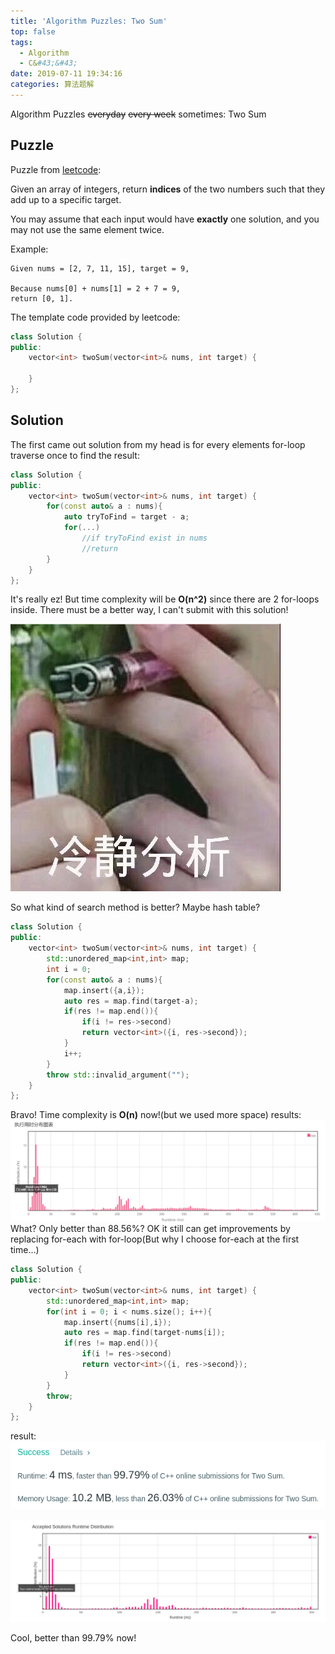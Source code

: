 ```yaml
---
title: 'Algorithm Puzzles: Two Sum'
top: false
tags:
  - Algorithm
  - C&#43;&#43;
date: 2019-07-11 19:34:16
categories: 算法题解
---
```

Algorithm Puzzles ~~everyday~~ ~~every week~~ sometimes: Two Sum
<!--more-->

## Puzzle

Puzzle from [leetcode](https://leetcode.com):

Given an array of integers, return **indices** of the two numbers such that they add up to a specific target.

You may assume that each input would have **exactly** one solution, and you may not use the same element twice.

Example:
```
Given nums = [2, 7, 11, 15], target = 9,

Because nums[0] + nums[1] = 2 + 7 = 9,
return [0, 1].
```

The template code provided by leetcode:

```cpp
class Solution {
public:
    vector<int> twoSum(vector<int>& nums, int target) {

    }
};
```

## Solution

The first came out solution from my head is for every elements for-loop traverse once to find the result:

```cpp
class Solution {
public:
    vector<int> twoSum(vector<int>& nums, int target) {
        for(const auto& a : nums){
            auto tryToFind = target - a;
            for(...)
                //if tryToFind exist in nums
                //return
        }
    }
};
```

It's really ez! But time complexity will be **O(n^2)** since there are 2 for-loops inside. There must be a better way, I can't submit with this solution!

![](Algorithm-Puzzles-Two-Sum/think.jpg)

So what kind of search method is better? Maybe hash table?

```cpp
class Solution {
public:
    vector<int> twoSum(vector<int>& nums, int target) {
        std::unordered_map<int,int> map;
        int i = 0;
        for(const auto& a : nums){
            map.insert({a,i});
            auto res = map.find(target-a);
            if(res != map.end()){
                if(i != res->second)
                return vector<int>({i, res->second});
            }
            i++;
        }
        throw std::invalid_argument("");
    }
};
```
Bravo! Time complexity is **O(n)** now!(but we used more space)
results:
![](Algorithm-Puzzles-Two-Sum/s1.png)
What? Only better than 88.56%? OK it still can get improvements by replacing for-each with for-loop(But why I choose for-each at the first time...)

```cpp
class Solution {
public:
    vector<int> twoSum(vector<int>& nums, int target) {
        std::unordered_map<int,int> map;
        for(int i = 0; i < nums.size(); i++){
            map.insert({nums[i],i});
            auto res = map.find(target-nums[i]);
            if(res != map.end()){
                if(i != res->second)
                return vector<int>({i, res->second});
            }
        }
        throw;
    }
};
```
result:
![](Algorithm-Puzzles-Two-Sum/s2_1.png)

![](Algorithm-Puzzles-Two-Sum/s2_2.png)

Cool, better than 99.79% now!
